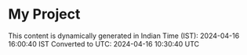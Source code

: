 # My Project

This content is dynamically generated in Indian Time (IST): 2024-04-16 16:00:40 IST
Converted to UTC: 2024-04-16 10:30:40 UTC
